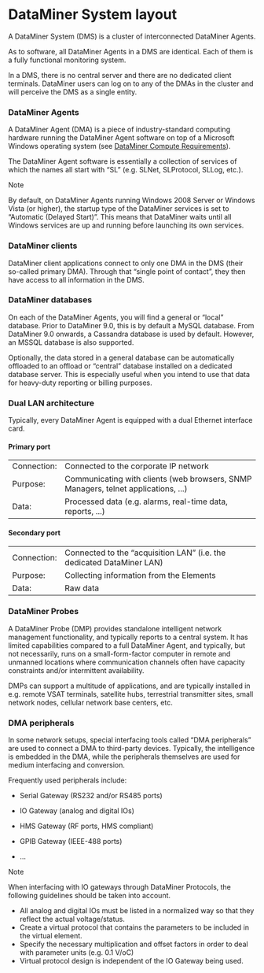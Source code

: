 # DataMiner System layout

A DataMiner System (DMS) is a cluster of interconnected DataMiner Agents.

As to software, all DataMiner Agents in a DMS are identical. Each of them is a fully functional monitoring system.

In a DMS, there is no central server and there are no dedicated client terminals. DataMiner users can log on to any of the DMAs in the cluster and will perceive the DMS as a single entity.

### DataMiner Agents

A DataMiner Agent (DMA) is a piece of industry-standard computing hardware running the DataMiner Agent software on top of a Microsoft Windows operating system (see [DataMiner Compute Requirements](https://community.dataminer.services/dataminer-compute-requirements/)).

The DataMiner Agent software is essentially a collection of services of which the names all start with “SL” (e.g. SLNet, SLProtocol, SLLog, etc.).

> [!NOTE]
> By default, on DataMiner Agents running Windows 2008 Server or Windows Vista (or higher), the startup type of the DataMiner services is set to “Automatic (Delayed Start)”. This means that DataMiner waits until all Windows services are up and running before launching its own services.

### DataMiner clients

DataMiner client applications connect to only one DMA in the DMS (their so-called primary DMA). Through that “single point of contact”, they then have access to all information in the DMS.

### DataMiner databases

On each of the DataMiner Agents, you will find a general or “local” database. Prior to DataMiner 9.0, this is by default a MySQL database. From DataMiner 9.0 onwards, a Cassandra database is used by default. However, an MSSQL database is also supported.

Optionally, the data stored in a general database can be automatically offloaded to an offload or “central” database installed on a dedicated database server. This is especially useful when you intend to use that data for heavy-duty reporting or billing purposes.

### Dual LAN architecture

Typically, every DataMiner Agent is equipped with a dual Ethernet interface card.

#### Primary port

|             |                                                                                    |
|-------------|------------------------------------------------------------------------------------|
| Connection: | Connected to the corporate IP network                                              |
| Purpose:    | Communicating with clients (web browsers, SNMP Managers, telnet applications, ...) |
| Data:       | Processed data (e.g. alarms, real-time data, reports, ...)                         |

#### Secondary port

|             |                                                                       |
|-------------|-----------------------------------------------------------------------|
| Connection: | Connected to the “acquisition LAN” (i.e. the dedicated DataMiner LAN) |
| Purpose:    | Collecting information from the Elements                              |
| Data:       | Raw data                                                              |

### DataMiner Probes

A DataMiner Probe (DMP) provides standalone intelligent network management functionality, and typically reports to a central system. It has limited capabilities compared to a full DataMiner Agent, and typically, but not necessarily, runs on a small-form-factor computer in remote and unmanned locations where communication channels often have capacity constraints and/or intermittent availability.

DMPs can support a multitude of applications, and are typically installed in e.g. remote VSAT terminals, satellite hubs, terrestrial transmitter sites, small network nodes, cellular network base centers, etc.

### DMA peripherals

In some network setups, special interfacing tools called “DMA peripherals” are used to connect a DMA to third-party devices. Typically, the intelligence is embedded in the DMA, while the peripherals themselves are used for medium interfacing and conversion.

Frequently used peripherals include:

- Serial Gateway (RS232 and/or RS485 ports)

- IO Gateway (analog and digital IOs)

- HMS Gateway (RF ports, HMS compliant)

- GPIB Gateway (IEEE-488 ports)

- ...

> [!NOTE]
> When interfacing with IO gateways through DataMiner Protocols, the following guidelines should be taken into account.
> -  All analog and digital IOs must be listed in a normalized way so that they reflect the actual voltage/status.
> -  Create a virtual protocol that contains the parameters to be included in the virtual element.
> -  Specify the necessary multiplication and offset factors in order to deal with parameter units (e.g. 0.1 V/oC)
> -  Virtual protocol design is independent of the IO Gateway being used.

 

